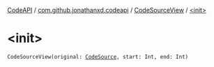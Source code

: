 [CodeAPI](../../index.md) / [com.github.jonathanxd.codeapi](../index.md) / [CodeSourceView](index.md) / [&lt;init&gt;](.)

# &lt;init&gt;

`CodeSourceView(original: `[`CodeSource`](../-code-source/index.md)`, start: Int, end: Int)`